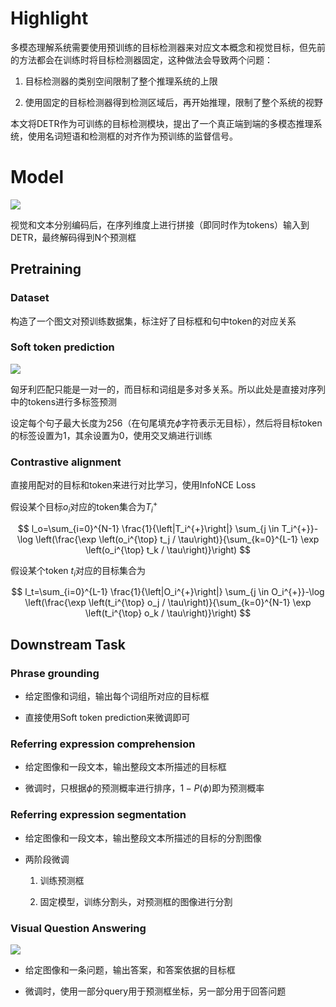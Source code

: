 # Highlight

多模态理解系统需要使用预训练的目标检测器来对应文本概念和视觉目标，但先前的方法都会在训练时将目标检测器固定，这种做法会导致两个问题：

1. 目标检测器的类别空间限制了整个推理系统的上限

2. 使用固定的目标检测器得到检测区域后，再开始推理，限制了整个系统的视野

本文将DETR作为可训练的目标检测模块，提出了一个真正端到端的多模态推理系统，使用名词短语和检测框的对齐作为预训练的监督信号。

# Model

![](E:\Github\Notes\_resources\2022-09-30-11-11-01-image.png)

视觉和文本分别编码后，在序列维度上进行拼接（即同时作为tokens）输入到DETR，最终解码得到N个预测框

## Pretraining

### Dataset

构造了一个图文对预训练数据集，标注好了目标框和句中token的对应关系

### Soft token prediction

![](E:\Github\Notes\_resources\2022-09-30-12-45-45-image.png)

匈牙利匹配只能是一对一的，而目标和词组是多对多关系。所以此处是直接对序列中的tokens进行多标签预测

设定每个句子最大长度为256（在句尾填充$\phi$字符表示无目标），然后将目标token的标签设置为1，其余设置为0，使用交叉熵进行训练

### Contrastive alignment

直接用配对的目标和token来进行对比学习，使用InfoNCE Loss

假设某个目标$o_i$对应的token集合为$T_i^+$

$$
l_o=\sum_{i=0}^{N-1} \frac{1}{\left|T_i^{+}\right|} \sum_{j \in T_i^{+}}-\log \left(\frac{\exp \left(o_i^{\top} t_j / \tau\right)}{\sum_{k=0}^{L-1} \exp \left(o_i^{\top} t_k / \tau\right)}\right)
$$

假设某个token $t_i$对应的目标集合为

$$
l_t=\sum_{i=0}^{L-1} \frac{1}{\left|O_i^{+}\right|} \sum_{j \in O_i^{+}}-\log \left(\frac{\exp \left(t_i^{\top} o_j / \tau\right)}{\sum_{k=0}^{N-1} \exp \left(t_i^{\top} o_k / \tau\right)}\right)
$$

## Downstream Task

### Phrase grounding

- 给定图像和词组，输出每个词组所对应的目标框

- 直接使用Soft token prediction来微调即可

### Referring expression comprehension

- 给定图像和一段文本，输出整段文本所描述的目标框

- 微调时，只根据$\phi$的预测概率进行排序，$1-P(\phi)$即为预测概率

### Referring expression segmentation

- 给定图像和一段文本，输出整段文本所描述的目标的分割图像

- 两阶段微调
  
  1. 训练预测框
  
  2. 固定模型，训练分割头，对预测框的图像进行分割

### Visual Question Answering

![](E:\Github\Notes\_resources\2022-09-30-13-30-57-image.png)

- 给定图像和一条问题，输出答案，和答案依据的目标框

- 微调时，使用一部分query用于预测框坐标，另一部分用于回答问题
